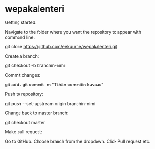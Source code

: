 # wepakalenteri

Getting started:

Navigate to the folder where you want the repository to appear with command line.

git clone https://github.com/eekuurne/wepakalenteri.git

Create a branch:

git checkout -b branchin-nimi

Commit changes:

git add .
git commit -m "Tähän commitin kuvaus"

Push to repository:

git push --set-upstream origin branchin-nimi

Change back to master branch:

git checkout master

Make pull request:

Go to GitHub. Choose branch from the dropdown. Click Pull request etc.